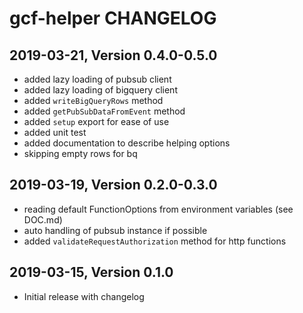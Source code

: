 # gcf-helper CHANGELOG

## 2019-03-21, Version 0.4.0-0.5.0

* added lazy loading of pubsub client
* added lazy loading of bigquery client
* added `writeBigQueryRows` method
* added `getPubSubDataFromEvent` method
* added `setup` export for ease of use
* added unit test
* added documentation to describe helping options
* skipping empty rows for bq

## 2019-03-19, Version 0.2.0-0.3.0

* reading default FunctionOptions from environment variables (see DOC.md)
* auto handling of pubsub instance if possible
* added `validateRequestAuthorization` method for http functions

## 2019-03-15, Version 0.1.0

* Initial release with changelog